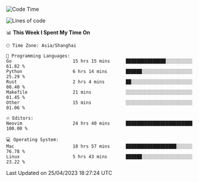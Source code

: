 <!--START_SECTION:waka-->
![Code Time](http://img.shields.io/badge/Code%20Time-1%2C317%20hrs%2029%20mins-blue)

![Lines of code](https://img.shields.io/badge/From%20Hello%20World%20I%27ve%20Written-269.0%20thousand%20lines%20of%20code-blue)

📊 **This Week I Spent My Time On** 

```text
🕑︎ Time Zone: Asia/Shanghai

💬 Programming Languages: 
Go                       15 hrs 15 mins      ███████████████░░░░░░░░░░   61.82 % 
Python                   6 hrs 14 mins       ██████░░░░░░░░░░░░░░░░░░░   25.29 % 
Rust                     2 hrs 4 mins        ██░░░░░░░░░░░░░░░░░░░░░░░   08.40 % 
Makefile                 21 mins             ░░░░░░░░░░░░░░░░░░░░░░░░░   01.45 % 
Other                    15 mins             ░░░░░░░░░░░░░░░░░░░░░░░░░   01.06 % 

🔥 Editors: 
Neovim                   24 hrs 40 mins      █████████████████████████   100.00 % 

💻 Operating System: 
Mac                      18 hrs 57 mins      ███████████████████░░░░░░   76.78 % 
Linux                    5 hrs 43 mins       ██████░░░░░░░░░░░░░░░░░░░   23.22 % 
```


 Last Updated on 25/04/2023 18:27:24 UTC
<!--END_SECTION:waka-->
